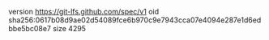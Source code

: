 version https://git-lfs.github.com/spec/v1
oid sha256:0617b08d9ae02d54089fce6b970c9e7943cca07e4094e287e1d6edbbe5bc08e7
size 4295
